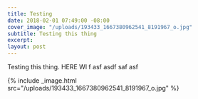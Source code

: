 ```yaml
---
title: Testing
date: 2018-02-01 07:49:00 -08:00
cover_image: "/uploads/193433_1667380962541_8191967_o.jpg"
subtitle: Testing this thing
excerpt: 
layout: post
---
```


Testing this thing. HERE Wl
f
asf
asdf
saf
asf


{% include _image.html src="/uploads/193433_1667380962541_8191967_o.jpg" %}
